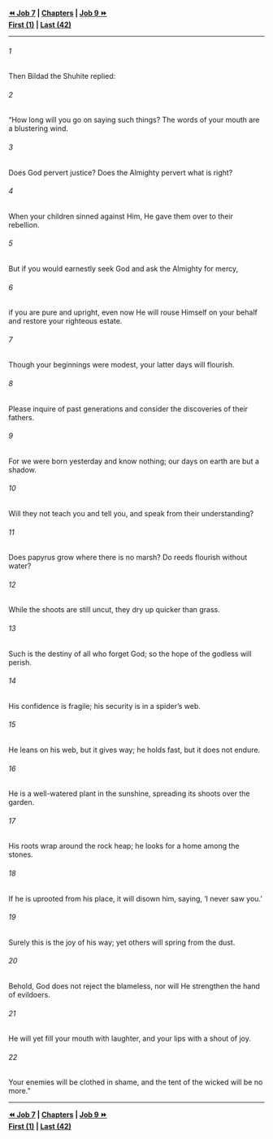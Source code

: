   
**[⏪ Job 7](./Job%207.md) | [Chapters](./_index.md) | [Job 9 ⏩](./Job%209.md)**  
**[First (1)](./Job%201.md) | [Last (42)](./Job%2042.md)**  
  
---  
  
###### 1  
Then Bildad the Shuhite replied:  
  
###### 2  
“How long will you go on saying such things? The words of your mouth are a blustering wind.  
  
###### 3  
Does God pervert justice? Does the Almighty pervert what is right?  
  
###### 4  
When your children sinned against Him, He gave them over to their rebellion.  
  
###### 5  
But if you would earnestly seek God and ask the Almighty for mercy,  
  
###### 6  
if you are pure and upright, even now He will rouse Himself on your behalf and restore your righteous estate.  
  
###### 7  
Though your beginnings were modest, your latter days will flourish.  
  
###### 8  
Please inquire of past generations and consider the discoveries of their fathers.  
  
###### 9  
For we were born yesterday and know nothing; our days on earth are but a shadow.  
  
###### 10  
Will they not teach you and tell you, and speak from their understanding?  
  
###### 11  
Does papyrus grow where there is no marsh? Do reeds flourish without water?  
  
###### 12  
While the shoots are still uncut, they dry up quicker than grass.  
  
###### 13  
Such is the destiny of all who forget God; so the hope of the godless will perish.  
  
###### 14  
His confidence is fragile; his security is in a spider’s web.  
  
###### 15  
He leans on his web, but it gives way; he holds fast, but it does not endure.  
  
###### 16  
He is a well-watered plant in the sunshine, spreading its shoots over the garden.  
  
###### 17  
His roots wrap around the rock heap; he looks for a home among the stones.  
  
###### 18  
If he is uprooted from his place, it will disown him, saying, ‘I never saw you.’  
  
###### 19  
Surely this is the joy of his way; yet others will spring from the dust.  
  
###### 20  
Behold, God does not reject the blameless, nor will He strengthen the hand of evildoers.  
  
###### 21  
He will yet fill your mouth with laughter, and your lips with a shout of joy.  
  
###### 22  
Your enemies will be clothed in shame, and the tent of the wicked will be no more.”  
  
  
---  
  
**[⏪ Job 7](./Job%207.md) | [Chapters](./_index.md) | [Job 9 ⏩](./Job%209.md)**  
**[First (1)](./Job%201.md) | [Last (42)](./Job%2042.md)**  
  
